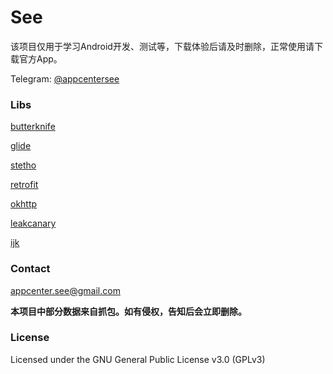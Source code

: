 # See

该项目仅用于学习Android开发、测试等，下载体验后请及时删除，正常使用请下载官方App。

Telegram: [@appcentersee](https://t.me/appcentersee)

### Libs
[butterknife](https://github.com/JakeWharton/butterknife) 

[glide](https://github.com/bumptech/glide)  

[stetho](https://github.com/facebook/stetho)

[retrofit](https://github.com/square/retrofit)

[okhttp](https://github.com/square/okhttp)

[leakcanary](https://github.com/square/leakcanary)

[ijk](https://github.com/Bilibili/ijkplayer)

### Contact
[appcenter.see@gmail.com](mailto:appcenter.see@gmail.com)

**本项目中部分数据来自抓包。如有侵权，告知后会立即删除。**

### License
Licensed under the GNU General Public License v3.0 (GPLv3)
